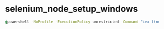 selenium_node_setup_windows
===========================
```cmd
@powershell -NoProfile -ExecutionPolicy unrestricted -Command "iex ((new-object net.webclient).DownloadString('https://raw.githubusercontent.com/TaylorMonacelli/selenium_node_setup_windows/next/setup.ps1'))"
```
